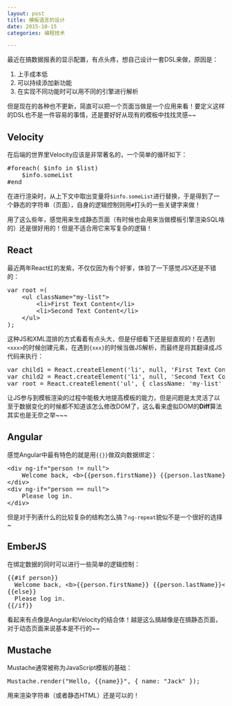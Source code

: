 ```yaml
---
layout: post
title: 模板语言的设计
date: 2015-10-15
categories: 编程技术

---
```


最近在搞数据报表的显示配置，有点头疼，想自己设计一套DSL来做，原因是：

1. 上手成本低
2. 可以持续添加新功能
3. 在实现不同功能时可以用不同的引擎进行解析

但是现在的各种也不更新，简直可以把一个页面当做是一个应用来看！要定义这样的DSL也不是一件容易的事情，还是要好好从现有的模板中找找灵感~~

## Velocity

在后端的世界里Velocity应该是非常著名的，一个简单的循环如下：

<pre class="prettyprint">
#foreach( $info in $list)
	$info.someList
#end
</pre>

在进行渲染时，从上下文中取出变量将`$info.someList`进行替换，于是得到了一个静态的字符串（页面），自身的逻辑控制则用`#`打头的一些关键字来做！

用了这么些年，感觉用来生成静态页面（有时候也会用来当做模板引擎渲染SQL啥的）还是很好用的！但是不适合用它来写复杂的逻辑！

## React

最近两年React红的发紫，不仅仅因为有个好爹，体验了一下感觉JSX还是不错的：

<pre class="prettyprint">
var root =(
    &lt;ul className="my-list"&gt;
        &lt;li&gt;First Text Content&lt;/li&gt;
        &lt;li&gt;Second Text Content&lt;/li&gt;
    &lt;/ul&gt;
);
</pre>

这种JS和XML混排的方式看着有点头大，但是仔细看下还是挺直观的！在遇到`<xxx>`的时候创建元素，在遇到`{xxx}`的时候当做JS解析，而最终是将其翻译成JS代码来执行：

<pre class="prettyprint">
var child1 = React.createElement('li', null, 'First Text Content');
var child2 = React.createElement('li', null, 'Second Text Content');
var root = React.createElement('ul', { className: 'my-list' }, child1, child2);
</pre>

让JS参与到模板渲染的过程中能极大地提高模板的能力，但是问题是太灵活了以至于数据变化的时候都不知道该怎么修改DOM了，这么看来虚拟DOM的**Diff**算法其实也是无奈之举~~~

## Angular

感觉Angular中最有特色的就是用`{{}}`做双向数据绑定：

<pre class="prettyprint">
&lt;div ng-if="person != null"&gt;
    Welcome back, &lt;b&gt;{{person.firstName}} {{person.lastName}}&lt;/b&gt;!
&lt;/div&gt;
&lt;div ng-if="person == null"&gt;
    Please log in.
&lt;/div&gt;
</pre>

但是对于列表什么的比较复杂的结构怎么搞？`ng-repeat`貌似不是一个很好的选择~


## EmberJS

在绑定数据的同时可以进行一些简单的逻辑控制：

<pre class="prettyrpint">
{{#if person}}
  Welcome back, &lt;b&gt;{{person.firstName}} {{person.lastName}}&lt;/b&gt;!
{{else}}
  Please log in.
{{/if}}
</pre>

看起来有点像是Angular和Velocity的结合体！越是这么搞越像是在搞静态页面，对于动态页面来说基本是不行的~~

## Mustache

Mustache通常被称为JavaScript模板的基础：

<pre class="prettyprint">
Mustache.render("Hello, {{name}}", { name: "Jack" });
</pre>

用来渲染字符串（或者静态HTML）还是可以的！








